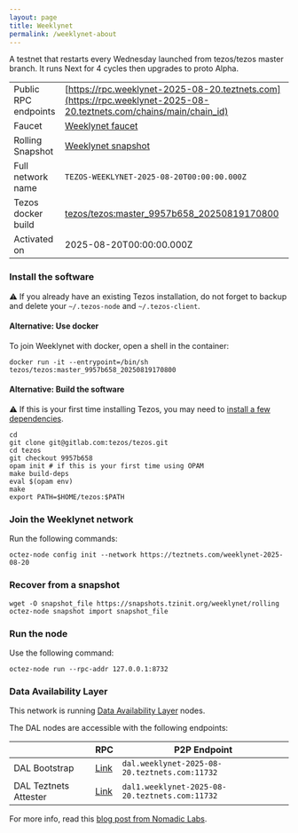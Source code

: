 ```yaml
---
layout: page
title: Weeklynet
permalink: /weeklynet-about
---
```


A testnet that restarts every Wednesday launched from tezos/tezos master branch. It runs Next for 4 cycles then upgrades to proto Alpha.

| | |
|-------|---------------------|
| Public RPC endpoints | [https://rpc.weeklynet-2025-08-20.teztnets.com](https://rpc.weeklynet-2025-08-20.teztnets.com/chains/main/chain_id)<br/> |
| Faucet | [Weeklynet faucet](https://faucet.weeklynet-2025-08-20.teztnets.com) |
| Rolling Snapshot | [Weeklynet snapshot](https://snapshots.tzinit.org/weeklynet/rolling) |
| Full network name | `TEZOS-WEEKLYNET-2025-08-20T00:00:00.000Z` |
| Tezos docker build | [tezos/tezos:master_9957b658_20250819170800](https://hub.docker.com/r/tezos/tezos/tags?page=1&ordering=last_updated&name=master_9957b658_20250819170800) |
| Activated on | 2025-08-20T00:00:00.000Z |





### Install the software

⚠️  If you already have an existing Tezos installation, do not forget to backup and delete your `~/.tezos-node` and `~/.tezos-client`.



#### Alternative: Use docker

To join Weeklynet with docker, open a shell in the container:

```
docker run -it --entrypoint=/bin/sh tezos/tezos:master_9957b658_20250819170800
```


#### Alternative: Build the software

⚠️  If this is your first time installing Tezos, you may need to [install a few dependencies](https://tezos.gitlab.io/introduction/howtoget.html#setting-up-the-development-environment-from-scratch).

```
cd
git clone git@gitlab.com:tezos/tezos.git
cd tezos
git checkout 9957b658
opam init # if this is your first time using OPAM
make build-deps
eval $(opam env)
make
export PATH=$HOME/tezos:$PATH
```

### Join the Weeklynet network

Run the following commands:

```
octez-node config init --network https://teztnets.com/weeklynet-2025-08-20

```


### Recover from a snapshot

```
wget -O snapshot_file https://snapshots.tzinit.org/weeklynet/rolling
octez-node snapshot import snapshot_file
```


### Run the node

Use the following command:

```
octez-node run --rpc-addr 127.0.0.1:8732
```




### Data Availability Layer

This network is running [Data Availability Layer](https://tezos.gitlab.io/shell/dal.html) nodes.


The DAL nodes are accessible with the following endpoints:

| | RPC | P2P Endpoint |
|------------|---------|--------------|
| DAL Bootstrap | [Link](https://dal-bootstrap-rpc.weeklynet-2025-08-20.teztnets.com/p2p/gossipsub/scores) | `dal.weeklynet-2025-08-20.teztnets.com:11732` |
| DAL Teztnets Attester | [Link](https://dal-attester-rpc.weeklynet-2025-08-20.teztnets.com/p2p/gossipsub/scores) | `dal1.weeklynet-2025-08-20.teztnets.com:11732` |


For more info, read this [blog post from Nomadic Labs](https://research-development.nomadic-labs.com/data-availability-layer-tezos.html).



